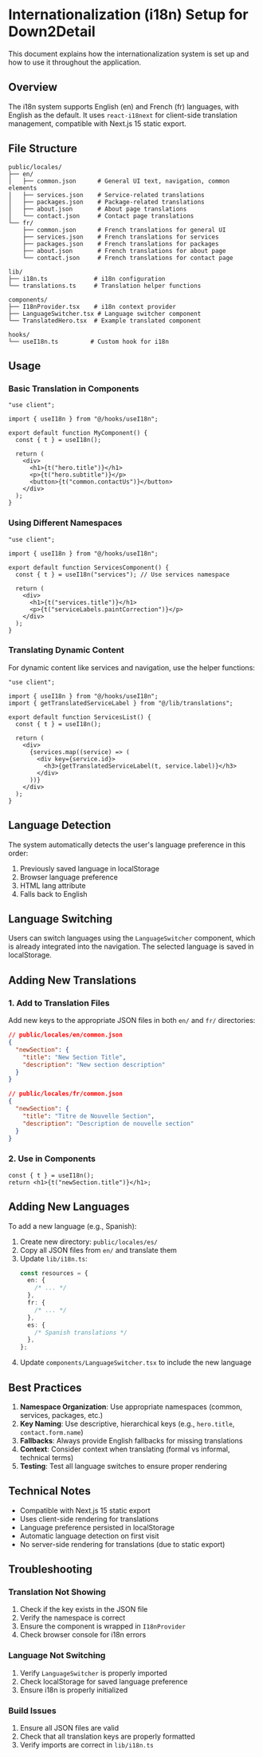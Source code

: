# Internationalization (i18n) Setup for Down2Detail

This document explains how the internationalization system is set up and how to use it throughout the application.

## Overview

The i18n system supports English (en) and French (fr) languages, with English as the default. It uses `react-i18next` for client-side translation management, compatible with Next.js 15 static export.

## File Structure

```
public/locales/
├── en/
│   ├── common.json      # General UI text, navigation, common elements
│   ├── services.json    # Service-related translations
│   ├── packages.json    # Package-related translations
│   ├── about.json       # About page translations
│   └── contact.json     # Contact page translations
└── fr/
    ├── common.json      # French translations for general UI
    ├── services.json    # French translations for services
    ├── packages.json    # French translations for packages
    ├── about.json       # French translations for about page
    └── contact.json     # French translations for contact page

lib/
├── i18n.ts             # i18n configuration
└── translations.ts     # Translation helper functions

components/
├── I18nProvider.tsx    # i18n context provider
├── LanguageSwitcher.tsx # Language switcher component
└── TranslatedHero.tsx  # Example translated component

hooks/
└── useI18n.ts         # Custom hook for i18n
```

## Usage

### Basic Translation in Components

```tsx
"use client";

import { useI18n } from "@/hooks/useI18n";

export default function MyComponent() {
  const { t } = useI18n();

  return (
    <div>
      <h1>{t("hero.title")}</h1>
      <p>{t("hero.subtitle")}</p>
      <button>{t("common.contactUs")}</button>
    </div>
  );
}
```

### Using Different Namespaces

```tsx
"use client";

import { useI18n } from "@/hooks/useI18n";

export default function ServicesComponent() {
  const { t } = useI18n("services"); // Use services namespace

  return (
    <div>
      <h1>{t("services.title")}</h1>
      <p>{t("serviceLabels.paintCorrection")}</p>
    </div>
  );
}
```

### Translating Dynamic Content

For dynamic content like services and navigation, use the helper functions:

```tsx
"use client";

import { useI18n } from "@/hooks/useI18n";
import { getTranslatedServiceLabel } from "@/lib/translations";

export default function ServicesList() {
  const { t } = useI18n();

  return (
    <div>
      {services.map((service) => (
        <div key={service.id}>
          <h3>{getTranslatedServiceLabel(t, service.label)}</h3>
        </div>
      ))}
    </div>
  );
}
```

## Language Detection

The system automatically detects the user's language preference in this order:

1. Previously saved language in localStorage
2. Browser language preference
3. HTML lang attribute
4. Falls back to English

## Language Switching

Users can switch languages using the `LanguageSwitcher` component, which is already integrated into the navigation. The selected language is saved in localStorage.

## Adding New Translations

### 1. Add to Translation Files

Add new keys to the appropriate JSON files in both `en/` and `fr/` directories:

```json
// public/locales/en/common.json
{
  "newSection": {
    "title": "New Section Title",
    "description": "New section description"
  }
}
```

```json
// public/locales/fr/common.json
{
  "newSection": {
    "title": "Titre de Nouvelle Section",
    "description": "Description de nouvelle section"
  }
}
```

### 2. Use in Components

```tsx
const { t } = useI18n();
return <h1>{t("newSection.title")}</h1>;
```

## Adding New Languages

To add a new language (e.g., Spanish):

1. Create new directory: `public/locales/es/`
2. Copy all JSON files from `en/` and translate them
3. Update `lib/i18n.ts`:
   ```ts
   const resources = {
     en: {
       /* ... */
     },
     fr: {
       /* ... */
     },
     es: {
       /* Spanish translations */
     },
   };
   ```
4. Update `components/LanguageSwitcher.tsx` to include the new language

## Best Practices

1. **Namespace Organization**: Use appropriate namespaces (common, services, packages, etc.)
2. **Key Naming**: Use descriptive, hierarchical keys (e.g., `hero.title`, `contact.form.name`)
3. **Fallbacks**: Always provide English fallbacks for missing translations
4. **Context**: Consider context when translating (formal vs informal, technical terms)
5. **Testing**: Test all language switches to ensure proper rendering

## Technical Notes

- Compatible with Next.js 15 static export
- Uses client-side rendering for translations
- Language preference persisted in localStorage
- Automatic language detection on first visit
- No server-side rendering for translations (due to static export)

## Troubleshooting

### Translation Not Showing

1. Check if the key exists in the JSON file
2. Verify the namespace is correct
3. Ensure the component is wrapped in `I18nProvider`
4. Check browser console for i18n errors

### Language Not Switching

1. Verify `LanguageSwitcher` is properly imported
2. Check localStorage for saved language preference
3. Ensure i18n is properly initialized

### Build Issues

1. Ensure all JSON files are valid
2. Check that all translation keys are properly formatted
3. Verify imports are correct in `lib/i18n.ts`
